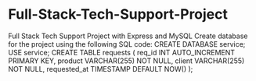 # Full-Stack-Tech-Support-Project
Full Stack Tech Support Project with Express and MySQL
Create database for the project using the following SQL code:
CREATE DATABASE service;
USE service;
CREATE TABLE requests (
    req_id INT AUTO_INCREMENT PRIMARY KEY,
    product VARCHAR(255) NOT NULL,
    client VARCHAR(255) NOT NULL,
    requested_at TIMESTAMP DEFAULT NOW()
);
